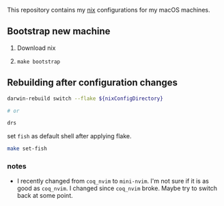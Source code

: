 This repository contains my [nix](https://nixos.org) configurations for my macOS machines.

## Bootstrap new machine

1. Download nix

2. `make bootstrap`

## Rebuilding after configuration changes

```sh
darwin-rebuild switch --flake ${nixConfigDirectory}

# or

drs
```

set `fish` as default shell after applying flake.

```sh
make set-fish
```

### notes

- I recently changed from `coq_nvim` to `mini-nvim`. I'm not sure
  if it is as good as `coq_nvim`. I changed since `coq_nvim` broke.
  Maybe try to switch back at some point.
